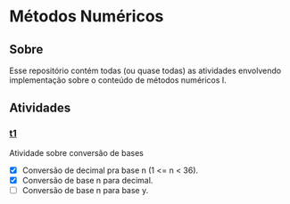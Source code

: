 # Métodos Numéricos

## Sobre

Esse repositório contém todas (ou quase todas) as atividades envolvendo implementação sobre o conteúdo
de métodos numéricos I.

## Atividades

### [t1](https://github.com/itznokx/NumericalMethods/tree/master/t1)

Atividade sobre conversão de bases

- [x] Conversão de decimal pra base n (1 <= n < 36).
- [x] Conversão de base n para decimal.
- [ ] Conversão de base n para base y.